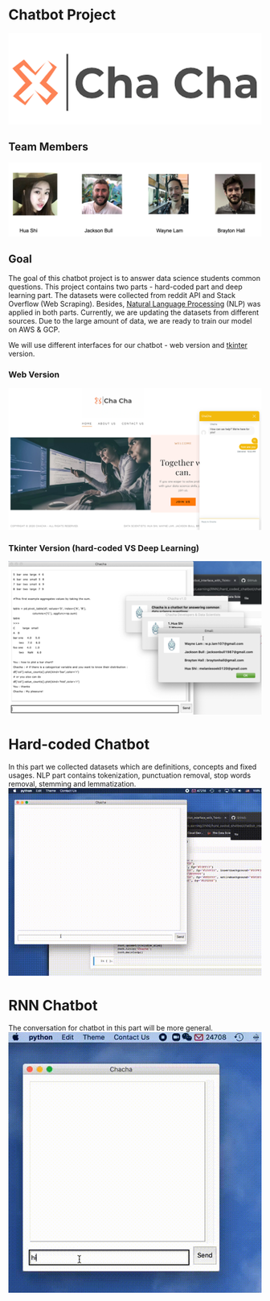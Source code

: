 # Chatbot Project
![images/chacha.png](images/chacha.png)
## Team Members
![images/team_members.png](images/team_members.png)

## Goal
The goal of this chatbot project is to answer data science students common questions. This project contains two parts -  hard-coded part and deep learning part.
The datasets were collected from reddit API and Stack Overflow (Web Scraping). Besides, [Natural Language Processing](https://en.wikipedia.org/wiki/Natural_language_processing) (NLP) was applied in both parts. Currently, we are updating the datasets from different sources. Due to the large amount of data, we are ready to train our model on AWS & GCP. 

We will use different interfaces for our chatbot - web version and [tkinter](https://docs.python.org/3/library/tkinter.html) version.
### Web Version
![images/web_version.png](images/web_version.png)
### Tkinter Version (hard-coded VS Deep Learning)
![images/tkinter_version.png](images/tkinter_version.png)

# Hard-coded Chatbot
In this part we collected datasets which are definitions, concepts and fixed usages. NLP part contains tokenization, punctuation removal, stop words removal, stemming and lemmatization.  
![images/hard_coded.gif](images/hard_coded.gif)
# RNN Chatbot
The conversation for chatbot in this part will be more general. 
![images/deep_learning.gif](images/deep_learning.gif)
